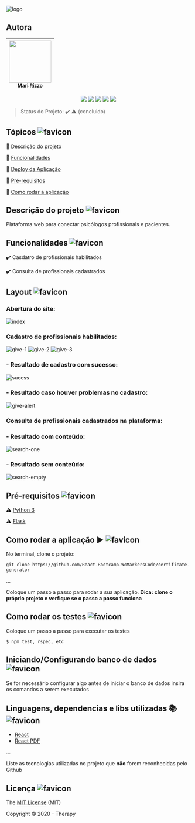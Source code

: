 ![logo](https://user-images.githubusercontent.com/69127182/102272845-2ea44700-3f00-11eb-9dbf-755de5a23ac8.png)



## Autora

| [<img src="https://avatars3.githubusercontent.com/u/69127182?s=460&u=b6023a31c4fcfe7ddaa4683de3e99634646608be&v=4" width=115><br><sub>Mari Rizzo</sub>](https://github.com/mar1zzo) 
| :---: | 

<p align="center">
  <img src="https://img.shields.io/static/v1?label=flask&message=framework&color=pink&style=for-the-badge&logo=flask"/>
  <img src="https://img.shields.io/static/v1?label=python&message=code&color=blue&style=for-the-badge&logo=python"/>
  <img src="http://img.shields.io/static/v1?label=License&message=MIT&color=green&style=for-the-badge"/>
  <img src="http://img.shields.io/static/v1?label=testes&message=%3E100&color=GREEN&style=for-the-badge"/>
   <img src="http://img.shields.io/static/v1?label=STATUS&message=CONCLUIDO&color=GREEN&style=for-the-badge"/>
</p>

> Status do Projeto: :heavy_check_mark: :warning: (concluido)



## Tópicos ![favicon](https://user-images.githubusercontent.com/69127182/102274227-48df2480-3f02-11eb-8134-e8fe6643f697.png)

:small_blue_diamond: [Descrição do projeto](#descrição-do-projeto)

:small_blue_diamond: [Funcionalidades](#funcionalidades)

:small_blue_diamond: [Deploy da Aplicação](#deploy-da-aplicação-dash)

:small_blue_diamond: [Pré-requisitos](#pré-requisitos)

:small_blue_diamond: [Como rodar a aplicação](#como-rodar-a-aplicação-arrow_forward)



## Descrição do projeto ![favicon](https://user-images.githubusercontent.com/69127182/102274227-48df2480-3f02-11eb-8134-e8fe6643f697.png)

<p align="justify">
  Plataforma web para conectar psicólogos profissionais e pacientes. 
</p>



## Funcionalidades ![favicon](https://user-images.githubusercontent.com/69127182/102274227-48df2480-3f02-11eb-8134-e8fe6643f697.png)

:heavy_check_mark: Casdatro de profissionais habilitados

:heavy_check_mark: Consulta de profissionais cadastrados



## Layout ![favicon](https://user-images.githubusercontent.com/69127182/102274227-48df2480-3f02-11eb-8134-e8fe6643f697.png)



### Abertura do site:
![index](https://user-images.githubusercontent.com/69127182/102272895-424fad80-3f00-11eb-955c-fb69ffaa670e.png)



### Cadastro de profissionais habilitados:
![give-1](https://user-images.githubusercontent.com/69127182/102273172-affbd980-3f00-11eb-8472-64dbadea6ea3.png)
![give-2](https://user-images.githubusercontent.com/69127182/102273170-aecaac80-3f00-11eb-9e00-5fef395176e0.png)
![give-3](https://user-images.githubusercontent.com/69127182/102273167-ad00e900-3f00-11eb-8df7-4195c199cce7.png)



### - Resultado de cadastro com sucesso:
![sucess](https://user-images.githubusercontent.com/69127182/102273247-ca35b780-3f00-11eb-9f51-e23223aecbab.png)



### - Resultado caso houver problemas no cadastro:
![give-alert](https://user-images.githubusercontent.com/69127182/102273590-521bc180-3f01-11eb-99b1-9af33494cca3.png)



### Consulta de profissionais cadastrados na plataforma:
### - Resultado com conteúdo:
![search-one](https://user-images.githubusercontent.com/69127182/102273008-6e6b2e80-3f00-11eb-9cbd-de1a916dec81.png)



### - Resultado sem conteúdo:
![search-empty](https://user-images.githubusercontent.com/69127182/102273056-8347c200-3f00-11eb-9935-6f93416e5364.png)



## Pré-requisitos ![favicon](https://user-images.githubusercontent.com/69127182/102274227-48df2480-3f02-11eb-8134-e8fe6643f697.png)


:warning: [Python 3](https://www.python.org/downloads/)

:warning: [Flask](https://flask-ptbr.readthedocs.io/en/latest/installation.html)



## Como rodar a aplicação :arrow_forward: ![favicon](https://user-images.githubusercontent.com/69127182/102274227-48df2480-3f02-11eb-8134-e8fe6643f697.png)

No terminal, clone o projeto: 

```
git clone https://github.com/React-Bootcamp-WoMarkersCode/certificate-generator
```

... 

Coloque um passo a passo para rodar a sua aplicação. **Dica: clone o próprio projeto e verfique se o passo a passo funciona**



## Como rodar os testes ![favicon](https://user-images.githubusercontent.com/69127182/102274227-48df2480-3f02-11eb-8134-e8fe6643f697.png)

Coloque um passo a passo para executar os testes

```
$ npm test, rspec, etc 
```



## Iniciando/Configurando banco de dados ![favicon](https://user-images.githubusercontent.com/69127182/102274227-48df2480-3f02-11eb-8134-e8fe6643f697.png)

Se for necessário configurar algo antes de iniciar o banco de dados insira os comandos a serem executados 



## Linguagens, dependencias e libs utilizadas :books: ![favicon](https://user-images.githubusercontent.com/69127182/102274227-48df2480-3f02-11eb-8134-e8fe6643f697.png)

- [React](https://pt-br.reactjs.org/docs/create-a-new-react-app.html)
- [React PDF](https://react-pdf.org/)

...

Liste as tecnologias utilizadas no projeto que **não** forem reconhecidas pelo Github 



## Licença ![favicon](https://user-images.githubusercontent.com/69127182/102274227-48df2480-3f02-11eb-8134-e8fe6643f697.png)

The [MIT License]() (MIT)

Copyright :copyright: 2020 - Therapy